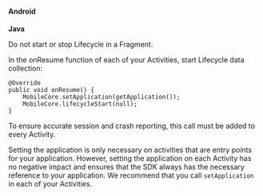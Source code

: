 #### Android

**Java**

<InlineAlert variant="info" slots="text"/>

Do not start or stop Lifecycle in a Fragment. 

In the onResume function of each of your Activities, start Lifecycle data collection:

```
@Override  
public void onResume() {  
    MobileCore.setApplication(getApplication());
    MobileCore.lifecycleStart(null);
}
```

<InlineAlert variant="info" slots="text"/>

To ensure accurate session and crash reporting, this call must be added to every Activity.

<InlineAlert variant="info" slots="text"/>

Setting the application is only necessary on activities that are entry points for your application. However, setting the application on each Activity has no negative impact and ensures that the SDK always has the necessary reference to your application. We recommend that you call `setApplication` in each of your Activities.